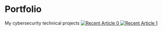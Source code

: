# Portfolio
My cybersecurity technical projects
<a target="_blank" href="https://github-readme-medium-recent-article.vercel.app/medium/@kakashiofthesharingan/0"><img src="https://github-readme-medium-recent-article.vercel.app/medium/@kakashiofthesharingan/0" alt="Recent Article 0">
<a target="_blank" href="https://github-readme-medium-recent-article.vercel.app/medium/@kakashiofthesharingan/1"><img src="https://github-readme-medium-recent-article.vercel.app/medium/@kakashiofthesharingan/1" alt="Recent Article 1"> 
